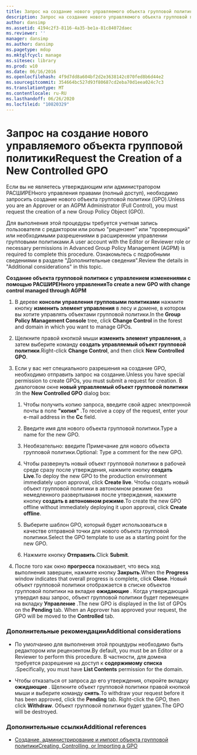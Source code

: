 ```yaml
---
title: Запрос на создание нового управляемого объекта групповой политики
description: Запрос на создание нового управляемого объекта групповой политики
author: dansimp
ms.assetid: 4194c2f3-8116-4a35-be1a-81c84072daec
ms.reviewer: ''
manager: dansimp
ms.author: dansimp
ms.pagetype: mdop
ms.mktglfcycl: manage
ms.sitesec: library
ms.prod: w10
ms.date: 06/16/2016
ms.openlocfilehash: 4f9d7dd8a604bf2d2e3638142c070fed8b6d44e2
ms.sourcegitcommit: 354664bc527d93f80687cd2eba70d1eea024c7c3
ms.translationtype: MT
ms.contentlocale: ru-RU
ms.lasthandoff: 06/26/2020
ms.locfileid: "10820329"
---
```

# <span data-ttu-id="07a2d-103">Запрос на создание нового управляемого объекта групповой политики</span><span class="sxs-lookup"><span data-stu-id="07a2d-103">Request the Creation of a New Controlled GPO</span></span>


<span data-ttu-id="07a2d-104">Если вы не являетесь утверждающим или администратором РАСШИРЕНного управления правами (полный доступ), необходимо запросить создание нового объекта групповой политики (GPO).</span><span class="sxs-lookup"><span data-stu-id="07a2d-104">Unless you are an Approver or an AGPM Administrator (Full Control), you must request the creation of a new Group Policy Object (GPO).</span></span>

<span data-ttu-id="07a2d-105">Для выполнения этой процедуры требуется учетная запись пользователя с редактором или ролью "рецензент" или "проверяющий" или необходимыми разрешениями в расширенном управлении групповыми политиками.</span><span class="sxs-lookup"><span data-stu-id="07a2d-105">A user account with the Editor or Reviewer role or necessary permissions in Advanced Group Policy Management (AGPM) is required to complete this procedure.</span></span> <span data-ttu-id="07a2d-106">Ознакомьтесь с подробными сведениями в разделе "Дополнительные сведения".</span><span class="sxs-lookup"><span data-stu-id="07a2d-106">Review the details in "Additional considerations" in this topic.</span></span>

**<span data-ttu-id="07a2d-107">Создание объекта групповой политики с управлением изменениями с помощью РАСШИРЕНного управления</span><span class="sxs-lookup"><span data-stu-id="07a2d-107">To create a new GPO with change control managed through AGPM</span></span>**

1.  <span data-ttu-id="07a2d-108">В дереве **консоли управления групповыми политиками** нажмите кнопку **изменить элемент управления** в лесу и домене, в котором вы хотите управлять объектами групповой политики.</span><span class="sxs-lookup"><span data-stu-id="07a2d-108">In the **Group Policy Management Console** tree, click **Change Control** in the forest and domain in which you want to manage GPOs.</span></span>

2.  <span data-ttu-id="07a2d-109">Щелкните правой кнопкой мыши **изменить элемент управления**, а затем выберите команду **создать управляемый объект групповой политики**.</span><span class="sxs-lookup"><span data-stu-id="07a2d-109">Right-click **Change Control**, and then click **New Controlled GPO**.</span></span>

3.  <span data-ttu-id="07a2d-110">Если у вас нет специального разрешения на создание GPO, необходимо отправить запрос на создание.</span><span class="sxs-lookup"><span data-stu-id="07a2d-110">Unless you have special permission to create GPOs, you must submit a request for creation.</span></span> <span data-ttu-id="07a2d-111">В диалоговом окне **новый управляемый объект групповой политики** :</span><span class="sxs-lookup"><span data-stu-id="07a2d-111">In the **New Controlled GPO** dialog box:</span></span>

    1.  <span data-ttu-id="07a2d-112">Чтобы получить копию запроса, введите свой адрес электронной почты в поле **"копия"** .</span><span class="sxs-lookup"><span data-stu-id="07a2d-112">To receive a copy of the request, enter your e-mail address in the **Cc** field.</span></span>

    2.  <span data-ttu-id="07a2d-113">Введите имя для нового объекта групповой политики.</span><span class="sxs-lookup"><span data-stu-id="07a2d-113">Type a name for the new GPO.</span></span>

    3.  <span data-ttu-id="07a2d-114">Необязательно: введите Примечание для нового объекта групповой политики.</span><span class="sxs-lookup"><span data-stu-id="07a2d-114">Optional: Type a comment for the new GPO.</span></span>

    4.  <span data-ttu-id="07a2d-115">Чтобы развернуть новый объект групповой политики в рабочей среде сразу после утверждения, нажмите кнопку **создать Live**.</span><span class="sxs-lookup"><span data-stu-id="07a2d-115">To deploy the new GPO to the production environment immediately upon approval, click **Create live**.</span></span> <span data-ttu-id="07a2d-116">Чтобы создать новый объект групповой политики в автономном режиме без немедленного развертывания после утверждения, нажмите кнопку **создать в автономном режиме**.</span><span class="sxs-lookup"><span data-stu-id="07a2d-116">To create the new GPO offline without immediately deploying it upon approval, click **Create offline**.</span></span>

    5.  <span data-ttu-id="07a2d-117">Выберите шаблон GPO, который будет использоваться в качестве отправной точки для нового объекта групповой политики.</span><span class="sxs-lookup"><span data-stu-id="07a2d-117">Select the GPO template to use as a starting point for the new GPO.</span></span>

    6.  <span data-ttu-id="07a2d-118">Нажмите кнопку **Отправить**.</span><span class="sxs-lookup"><span data-stu-id="07a2d-118">Click **Submit**.</span></span>

4.  <span data-ttu-id="07a2d-119">После того как окно **прогресса** показывает, что весь ход выполнения завершен, нажмите кнопку **Закрыть**.</span><span class="sxs-lookup"><span data-stu-id="07a2d-119">When the **Progress** window indicates that overall progress is complete, click **Close**.</span></span> <span data-ttu-id="07a2d-120">Новый объект групповой политики отображается в списке объектов групповой политики на вкладке **ожидающие** . Когда утверждающий утвердил ваш запрос, объект групповой политики будет перемещен на вкладку **Управление** .</span><span class="sxs-lookup"><span data-stu-id="07a2d-120">The new GPO is displayed in the list of GPOs on the **Pending** tab. When an Approver has approved your request, the GPO will be moved to the **Controlled** tab.</span></span>

### <span data-ttu-id="07a2d-121">Дополнительные рекомендации</span><span class="sxs-lookup"><span data-stu-id="07a2d-121">Additional considerations</span></span>

-   <span data-ttu-id="07a2d-122">По умолчанию для выполнения этой процедуры необходимо быть редактором или рецензентом.</span><span class="sxs-lookup"><span data-stu-id="07a2d-122">By default, you must be an Editor or a Reviewer to perform this procedure.</span></span> <span data-ttu-id="07a2d-123">В частности, для домена требуется разрешение на доступ к **содержимому списка** .</span><span class="sxs-lookup"><span data-stu-id="07a2d-123">Specifically, you must have **List Contents** permission for the domain.</span></span>

-   <span data-ttu-id="07a2d-124">Чтобы отказаться от запроса до его утверждения, откройте вкладку **ожидающие** . Щелкните объект групповой политики правой кнопкой мыши и выберите команду **снять**.</span><span class="sxs-lookup"><span data-stu-id="07a2d-124">To withdraw your request before it has been approved, click the **Pending** tab. Right-click the GPO, then click **Withdraw**.</span></span> <span data-ttu-id="07a2d-125">Объект групповой политики будет удален.</span><span class="sxs-lookup"><span data-stu-id="07a2d-125">The GPO will be destroyed.</span></span>

### <span data-ttu-id="07a2d-126">Дополнительные ссылки</span><span class="sxs-lookup"><span data-stu-id="07a2d-126">Additional references</span></span>

-   [<span data-ttu-id="07a2d-127">Создание, администрирование и импорт объекта групповой политики</span><span class="sxs-lookup"><span data-stu-id="07a2d-127">Creating, Controlling, or Importing a GPO</span></span>](creating-controlling-or-importing-a-gpo-agpm30ops.md)

 

 





